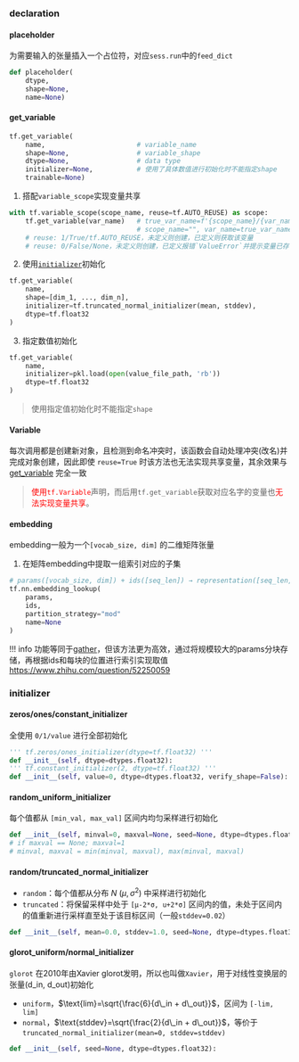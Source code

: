 ### declaration

#### placeholder
为需要输入的张量插入一个占位符，对应`sess.run`中的`feed_dict`
```python
def placeholder(
    dtype,
    shape=None,                 
    name=None)
```

#### get_variable
```python
tf.get_variable(
    name,                       # variable_name
    shape=None,                 # variable_shape
    dtype=None,                 # data type
    initializer=None,           # 使用了具体数值进行初始化时不能指定shape
    trainable=None)
```

1. 搭配`variable_scope`实现变量共享
```python
with tf.variable_scope(scope_name, reuse=tf.AUTO_REUSE) as scope:
    tf.get_variable(var_name)   # true_var_name=f'{scope_name}/{var_name}'
                                # scope_name="", var_name=true_var_name等价于↑
    # reuse: 1/True/tf.AUTO_REUSE，未定义则创建，已定义则获取该变量
    # reuse: 0/False/None，未定义则创建，已定义报错`ValueError`并提示变量已存在
```
2. 使用[`initializer`](#initializer)初始化
```python
tf.get_variable(
    name,
    shape=[dim_1, ..., dim_n],
    initializer=tf.truncated_normal_initializer(mean, stddev),
    dtype=tf.float32
)
```
3. 指定数值初始化
```python
tf.get_variable(
    name,
    initializer=pkl.load(open(value_file_path, 'rb'))
    dtype=tf.float32
)
```
> 使用指定值初始化时不能指定`shape`
#### Variable
每次调用都是创建新对象，且检测到命名冲突时，该函数会自动处理冲突(改名)并完成对象创建，因此即使 `reuse=True` 时该方法也无法实现共享变量，其余效果与 [get_variable](#get_variable) 完全一致 
> <span style="color: red;">使用`tf.Variable`</span>声明，而后用`tf.get_variable`获取对应名字的变量也<span style="color: red;">无法实现变量共享</span>。



#### embedding
embedding一般为一个`[vocab_size, dim]` 的二维矩阵张量

1. 在矩阵embedding中提取一组索引对应的子集
```python
# params([vocab_size, dim]) + ids([seq_len]) → representation([seq_len, dim])
tf.nn.embedding_lookup(
    params,
    ids,
    partition_strategy="mod"
    name=None    
)
```
!!! info
    功能等同于[gather](../data_fetch/gather.md)，但该方法更为高效，通过将规模较大的params分块存储，再根据ids和每块的位置进行索引实现取值 https://www.zhihu.com/question/52250059


### initializer
#### zeros/ones/constant_initializer
全使用 `0/1/value` 进行全部初始化
```python
''' tf.zeros/ones_initializer(dtype=tf.float32) '''
def __init__(self, dtype=dtypes.float32):
''' tf.constant_initializer(2, dtype=tf.float32) '''
def __init__(self, value=0, dtype=dtypes.float32, verify_shape=False):
```

#### random_uniform_initializer
每个值都从 `[min_val, max_val]` 区间内均匀采样进行初始化
```python
def __init__(self, minval=0, maxval=None, seed=None, dtype=dtypes.float32):
# if maxval == None; maxval=1
# minval, maxval = min(minval, maxval), max(minval, maxval)
```
#### random/truncated_normal_initializer 
- `random`：每个值都从分布 $N~(\mu, \sigma^2)$ 中采样进行初始化
- `truncated`：将保留采样中处于 `[μ-2*σ, u+2*σ]` 区间内的值，未处于区间内的值重新进行采样直至处于该目标区间（一般`stddev=0.02`）

```python
def __init__(self, mean=0.0, stddev=1.0, seed=None, dtype=dtypes.float32):
```
#### glorot_uniform/normal_initializer
`glorot` 在2010年由Xavier glorot发明，所以也叫做`Xavier`，用于对线性变换层的张量(d_in, d_out)初始化  

- `uniform`，$\text{lim}=\sqrt{\frac{6}{d\_in + d\_out}}$，区间为 `[-lim, lim]`
- `normal`，$\text{stddev}=\sqrt{\frac{2}{d\_in + d\_out}}$，等价于`truncated_normal_initializer(mean=0, stddev=stddev)`


```python
def __init__(self, seed=None, dtype=dtypes.float32):
```